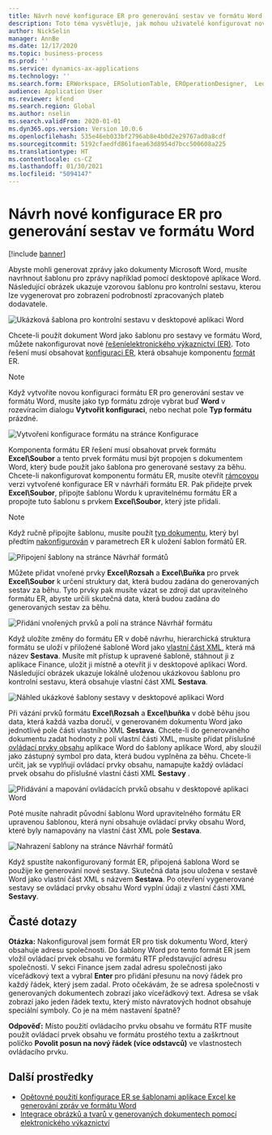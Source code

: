 ```yaml
---
title: Návrh nové konfigurace ER pro generování sestav ve formátu Word
description: Toto téma vysvětluje, jak mohou uživatelé konfigurovat nový formát elektronického výkaznictví (ER) pro generování sestav jako dokumentů Microsoft Word.
author: NickSelin
manager: AnnBe
ms.date: 12/17/2020
ms.topic: business-process
ms.prod: ''
ms.service: dynamics-ax-applications
ms.technology: ''
ms.search.form: ERWorkspace, ERSolutionTable, EROperationDesigner,  LedgerJournalTable, LedgerJournalTransVendPaym
audience: Application User
ms.reviewer: kfend
ms.search.region: Global
ms.author: nselin
ms.search.validFrom: 2020-01-01
ms.dyn365.ops.version: Version 10.0.6
ms.openlocfilehash: 535e46eb033bf2796ab8e4b0d2e29767ad0a8cdf
ms.sourcegitcommit: 5192cfaedfd861faea63d8954d7bcc500608a225
ms.translationtype: HT
ms.contentlocale: cs-CZ
ms.lasthandoff: 01/30/2021
ms.locfileid: "5094147"
---
```

# <a name="design-a-new-er-configuration-to-generate-reports-in-word-format"></a>Návrh nové konfigurace ER pro generování sestav ve formátu Word

[!include [banner](../includes/banner.md)]

Abyste mohli generovat zprávy jako dokumenty Microsoft Word, musíte navrhnout šablonu pro zprávy například pomocí desktopové aplikace Word. Následující obrázek ukazuje vzorovou šablonu pro kontrolní sestavu, kterou lze vygenerovat pro zobrazení podrobností zpracovaných plateb dodavatele.

![Ukázková šablona pro kontrolní sestavu v desktopové aplikaci Word](./media/er-design-configuration-word-image1.png)

Chcete-li použít dokument Word jako šablonu pro sestavy ve formátu Word, můžete nakonfigurovat nové [řešení](general-electronic-reporting.md)[elektronického výkaznictví (ER)](er-quick-start1-new-solution.md). Toto řešení musí obsahovat [konfiguraci ER](general-electronic-reporting.md#Configuration), která obsahuje komponentu [formát](general-electronic-reporting.md#FormatComponentOutbound) ER.

> [!NOTE]
> Když vytvoříte novou konfiguraci formátu ER pro generování sestav ve formátu Word, musíte jako typ formátu zdroje vybrat buď **Word** v rozevíracím dialogu **Vytvořit konfiguraci**, nebo nechat pole **Typ formátu** prázdné.

![Vytvoření konfigurace formátu na stránce Konfigurace](./media/er-design-configuration-word-image2.gif)

Komponenta formátu ER řešení musí obsahovat prvek formátu **Excel\\Soubor** a tento prvek formátu musí být propojen s dokumentem Word, který bude použit jako šablona pro generované sestavy za běhu. Chcete-li nakonfigurovat komponentu formátu ER, musíte otevřít [rámcovou](general-electronic-reporting.md#component-versioning) verzi vytvořené konfigurace ER v návrháři formátu ER. Pak přidejte prvek **Excel\\Soubor**, připojte šablonu Wordu k upravitelnému formátu ER a propojte tuto šablonu s prvkem **Excel\\Soubor**, který jste přidali.

> [!NOTE]
> Když ručně připojíte šablonu, musíte použít [typ dokumentu](https://docs.microsoft.com/dynamics365/fin-ops-core/fin-ops/organization-administration/configure-document-management#configure-document-types), který byl předtím [nakonfigurován](electronic-reporting-er-configure-parameters.md#parameters-to-manage-documents) v parametrech ER k uložení šablon formátů ER.

![Připojení šablony na stránce Návrhář formátů](./media/er-design-configuration-word-image3.gif)

Můžete přidat vnořené prvky **Excel\\Rozsah** a **Excel\\Buňka** pro prvek **Excel\\Soubor** k určení struktury dat, která budou zadána do generovaných sestav za běhu. Tyto prvky pak musíte vázat se zdroji dat upravitelného formátu ER, abyste určili skutečná data, která budou zadána do generovaných sestav za běhu.

![Přidání vnořených prvků a polí na stránce Návrhář formátu](./media/er-design-configuration-word-image4.gif)

Když uložíte změny do formátu ER v době návrhu, hierarchická struktura formátu se uloží v přiložené šabloně Word jako [vlastní část XML](https://docs.microsoft.com/visualstudio/vsto/custom-xml-parts-overview?view=vs-2019), která má název **Sestava**. Musíte mít přístup k upravené šabloně, stáhnout ji z aplikace Finance, uložit ji místně a otevřít ji v desktopové aplikaci Word. Následující obrázek ukazuje lokálně uloženou ukázkovou šablonu pro kontrolní sestavu, která obsahuje vlastní část XML **Sestava**.

![Náhled ukázkové šablony sestavy v desktopové aplikaci Word](./media/er-design-configuration-word-image5.gif)

Při vázání prvků formátu **Excel\\Rozsah** a **Excel\\buňka** v době běhu jsou data, která každá vazba doručí, v generovaném dokumentu Word jako jednotlivé pole části vlastního XML **Sestava**. Chcete-li do generovaného dokumentu zadat hodnoty z polí vlastní části XML, musíte přidat příslušné [ovládací prvky obsahu](https://docs.microsoft.com/office/client-developer/word/content-controls-in-word) aplikace Word do šablony aplikace Word, aby sloužil jako zástupný symbol pro data, která budou vyplněna za běhu. Chcete-li určit, jak se vyplňují ovládací prvky obsahu, namapujte každý ovládací prvek obsahu do příslušné vlastní části XML **Sestavy** .

![Přidávání a mapování ovládacích prvků obsahu v desktopové aplikaci Word](./media/er-design-configuration-word-image6.gif)

Poté musíte nahradit původní šablonu Word upravitelného formátu ER upravenou šablonou, která nyní obsahuje ovládací prvky obsahu Word, které byly namapovány na vlastní část XML pole **Sestava**.

![Nahrazení šablony na stránce Návrhář formátů](./media/er-design-configuration-word-image7.gif)

Když spustíte nakonfigurovaný formát ER, připojená šablona Word se použije ke generování nové sestavy. Skutečná data jsou uložena v sestavě Word jako vlastní část XML s názvem **Sestava**. Po otevření vygenerované sestavy se ovládací prvky obsahu Word vyplní údaji z vlastní části XML **Sestavy**.

## <a name="frequently-asked-questions"></a>Časté dotazy

**Otázka:** Nakonfiguroval jsem formát ER pro tisk dokumentu Word, který obsahuje adresu společnosti. Do šablony Word pro tento formát ER jsem vložil ovládací prvek obsahu ve formátu RTF představující adresu společnosti. V sekci Finance jsem zadal adresu společnosti jako víceřádkový text a vybral **Enter** pro přidání přesunu na nový řádek pro každý řádek, který jsem zadal. Proto očekávám, že se adresa společnosti v generovaných dokumentech zobrazí jako víceřádkový text. Adresa se však zobrazí jako jeden řádek textu, který místo návratových hodnot obsahuje speciální symboly. Co je na mém nastavení špatně?

**Odpověď:** Místo použití ovládacího prvku obsahu ve formátu RTF musíte použít ovládací prvek obsahu ve formátu prostého textu a zaškrtnout políčko **Povolit posun na nový řádek (více odstavců)** ve vlastnostech ovládacího prvku.

## <a name="additional-resources"></a>Další prostředky

- [Opětovné použití konfigurace ER se šablonami aplikace Excel ke generování zpráv ve formátu Word](./tasks/er-design-configuration-word-2016-11.md)
- [Integrace obrázků a tvarů v generovaných dokumentech pomocí elektronického výkaznictví](electronic-reporting-embed-images-shapes.md#embed-an-image-in-a-word-document)
